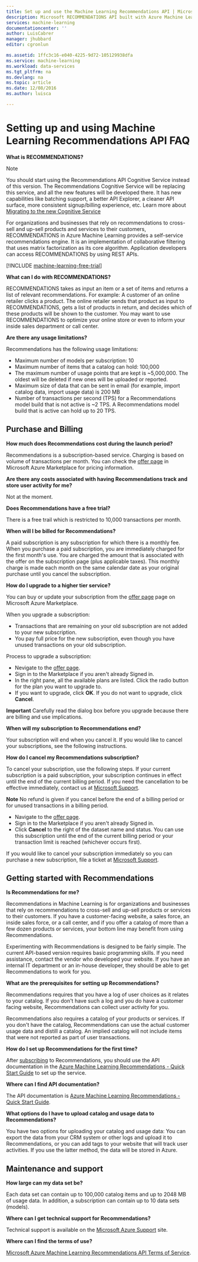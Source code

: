 ```yaml
---
title: Set up and use the Machine Learning Recommendations API | Microsoft Docs
description: Microsoft RECOMMENDATIONS API built with Azure Machine Learning FAQ
services: machine-learning
documentationcenter: ''
author: LuisCabrer
manager: jhubbard
editor: cgronlun

ms.assetid: 1ffc3c16-e040-4225-9d72-105129938dfa
ms.service: machine-learning
ms.workload: data-services
ms.tgt_pltfrm: na
ms.devlang: na
ms.topic: article
ms.date: 12/08/2016
ms.author: luisca

---
```

# Setting up and using Machine Learning Recommendations API FAQ
**What is RECOMMENDATIONS?**

> [!NOTE]
> You should start using the Recommendations API Cognitive Service instead of this
> version. The Recommendations Cognitive Service will be replacing this service, and all the new 
> features will be developed there. It has new capabilities like batching support, a better API Explorer,
> a cleaner API surface, more consistent signup/billing experience, etc.
> Learn more about [Migrating to the new Cognitive Service](http://aka.ms/recomigrate)
> 
> 

For organizations and businesses that rely on recommendations to cross-sell and up-sell products and services to their customers, RECOMMENDATIONS in Azure Machine Learning provides a self-service recommendations engine. It is an implementation of collaborative filtering that uses matrix factorization as its core algorithm. Application developers can access RECOMMENDATIONS by using REST APIs. 

[!INCLUDE [machine-learning-free-trial](../../includes/machine-learning-free-trial.md)]

**What can I do with RECOMMENDATIONS?**

RECOMMENDATIONS takes as input an item or a set of items and returns a list of relevant recommendations. For example: A customer of an online retailer clicks a product. The online retailer sends that product as input to RECOMMENDATIONS, gets a list of products in return, and decides which of these products will be shown to the customer. You may want to use RECOMMENDATIONS to optimize your online store or even to inform your inside sales department or call center.

**Are there any usage limitations?**

Recommendations has the following usage limitations:

* Maximum number of models per subscription: 10
* Maximum number of items that a catalog can hold: 100,000
* The maximum number of usage points that are kept is ~5,000,000. The oldest will be deleted if new ones will be uploaded or reported.
* Maximum size of data that can be sent in email (for example, import catalog data, import usage data) is 200 MB
* Number of transactions per second (TPS) for a Recommendations model build that is not active is ~2 TPS. A Recommendations model build that is active can hold up to 20 TPS.

## Purchase and Billing
**How much does Recommendations cost during the launch period?**

Recommendations is a subscription-based service. Charging is based on volume of transactions per month. You can check the [offer page](https://datamarket.azure.com/dataset/amla/recommendations) in Microsoft Azure Marketplace for pricing information.

**Are there any costs associated with having Recommendations track and store user activity for me?**

Not at the moment.

**Does Recommendations have a free trial?**

There is a free trail which is restricted to 10,000 transactions per month.

**When will I be billed for Recommendations?**

A paid subscription is any subscription for which there is a monthly fee. When you purchase a paid subscription, you are immediately charged for the first month's use. You are charged the amount that is associated with the offer on the subscription page (plus applicable taxes). This monthly charge is made each month on the same calendar date as your original purchase until you cancel the subscription. 

**How do I upgrade to a higher tier service?**

You can buy or update your subscription from the [offer page](https://datamarket.azure.com/dataset/amla/recommendations) page on Microsoft Azure Marketplace.

When you upgrade a subscription:

* Transactions that are remaining on your old subscription are not added to your new subscription. 
* You pay full price for the new subscription, even though you have unused transactions on your old subscription.

Process to upgrade a subscription:

* Nevigate to the [offer page](https://datamarket.azure.com/dataset/amla/recommendations).
* Sign in to the Marketplace if you aren't already Signed in.
* In the right pane, all the available plans are listed. Click the radio button for the plan you want to upgrade to.
* If you want to upgrade, click **OK**. If you do not want to upgrade, click **Cancel**.

**Important** Carefully read the dialog box before you upgrade because there are billing and use implications.

**When will my subscription to Recommendations end?**

Your subscription will end when you cancel it. If you would like to cancel your subscriptions, see the following instructions.

**How do I cancel my Recommendations subscription?**

To cancel your subscription, use the following steps. If your current subscription is a paid subscription, your subscription continues in effect until the end of the current billing period. If you need the cancellation to be effective immediately, contact us at [Microsoft Support](https://support.microsoft.com/oas/default.aspx?gprid=17024&st=1&wfxredirect=1&sd=gn).

**Note** No refund is given if you cancel before the end of a billing period or for unused transactions in a billing period.

* Navigate to the [offer page](https://datamarket.azure.com/dataset/amla/recommendations).
* Sign in to the Marketplace if you aren't already Signed in.
* Click **Cancel** to the right of the dataset name and status. You can use this subscription until the end of the current billing period or your transaction limit is reached (whichever occurs first).

If you would like to cancel your subscription immediately so you can purchase a new subscription, file a ticket at [Microsoft Support](https://support.microsoft.com/oas/default.aspx?gprid=17024&st=1&wfxredirect=1&sd=gn).

## Getting started with Recommendations
**Is Recommendations for me?** 

Recommendations in Machine Learning is for organizations and businesses that rely on recommendations to cross-sell and up-sell products or services to their customers. If you have a customer-facing website, a sales force, an inside sales force, or a call center, and if you offer a catalog of more than a few dozen products or services, your bottom line may benefit from using Recommendations. 

Experimenting with Recommendations is designed to be fairly simple. The current API-based version requires basic programming skills. If you need assistance, contact the vendor who developed your website. If you have an internal IT department or an in-house developer, they should be able to get Recommendations to work for you. 

**What are the prerequisites for setting up Recommendations?**

Recommendations requires that you have a log of user choices as it relates to your catalog. If you don't have such a log and you do have a customer facing website, Recommendations can collect user activity for you. 

Recommendations also requires a catalog of your products or services. If you don't have the catalog, Recommendations can use the actual customer usage data and distill a catalog. An implied catalog will not include items that were not reported as part of user transactions.

**How do I set up Recommendations for the first time?**

After [subscribing](https://datamarket.azure.com/dataset/amla/recommendations) to Recommendations, you should use the API documentation in the [Azure Machine Learning Recommendations - Quick Start Guide](machine-learning-recommendation-api-quick-start-guide.md) to set up the service.

**Where can I find API documentation?** 

The API documentation is [Azure Machine Learning Recommendations -Quick Start Guide](machine-learning-recommendation-api-quick-start-guide.md).

**What options do I have to upload catalog and usage data to Recommendations?**

You have two options for uploading your catalog and usage data: You can export the data from your CRM system or other logs and upload it to Recommendations, or you can add tags to your website that will track user activities. If you use the latter method, the data will be stored in Azure.

## Maintenance and support
**How large can my data set be?**

Each data set can contain up to 100,000 catalog items and up to 2048 MB of usage data.
In addition, a subscription can contain up to 10 data sets (models).

**Where can I get technical support for Recommendations?**

Technical support is available on the [Microsoft Azure Support](https://social.msdn.microsoft.com/forums/azure/home?forum=MachineLearning) site.

**Where can I find the terms of use?**

[Microsoft Azure Machine Learning Recommendations API Terms of Service](https://datamarket.azure.com/dataset/amla/recommendations#terms).

